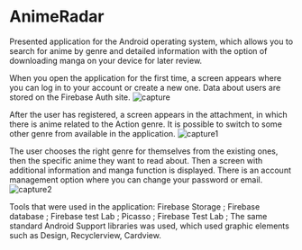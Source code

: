 # AnimeRadar

  Presented application for the Android operating system, which allows you to search for anime by genre and detailed information with the option of downloading manga on your device for later review.
  

When you open the application for the first time, a screen appears where you can log in to your account or create a new one. Data about users are stored on the Firebase Auth site.
![capture](https://user-images.githubusercontent.com/28439378/38563010-26a4d4f8-3cdc-11e8-85ca-c28a71c17e6f.PNG)

After the user has registered, a screen appears in the attachment, in which there is anime related to the Action genre. It is possible to switch to some other genre from available in the application.
![capture1](https://user-images.githubusercontent.com/28439378/38563237-a3a48610-3cdc-11e8-8c08-445e9a846a24.PNG)

The user chooses the right genre for themselves from the existing ones, then the specific anime they want to read about. Then a screen with additional information and manga function is displayed.
There is an account management option where you can change your password or email.
![capture2](https://user-images.githubusercontent.com/28439378/38563297-c701dd7e-3cdc-11e8-91f3-1548d67bf0fa.PNG)

Tools that were used in the application:
Firebase Storage ;
Firebase database ;
Firebase test Lab ;
Picasso ;
Firebase Test Lab ;
The same standard Android Support libraries was used, which used graphic elements such as Design, Recyclerview, Cardview.
